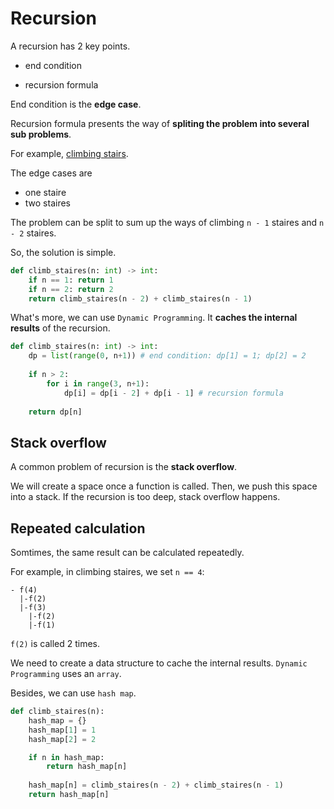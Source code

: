 # Recursion

A recursion has 2 key points.

- end condition

- recursion formula

End condition is the **edge case**.

Recursion formula presents the way of **spliting the problem into several sub problems**.

For example, [climbing stairs](https://leetcode.com/problems/climbing-stairs/). 

The edge cases are

- one staire
- two staires

The problem can be split to sum up the ways of climbing `n - 1` staires and `n - 2` staires.

So, the solution is simple.

```python
def climb_staires(n: int) -> int:
    if n == 1: return 1
    if n == 2: return 2
    return climb_staires(n - 2) + climb_staires(n - 1)
```

What's more, we can use `Dynamic Programming`. It **caches the internal results** of the recursion.

```python
def climb_staires(n: int) -> int:
    dp = list(range(0, n+1)) # end condition: dp[1] = 1; dp[2] = 2
    
    if n > 2:
        for i in range(3, n+1):
            dp[i] = dp[i - 2] + dp[i - 1] # recursion formula
    
    return dp[n]
```

## Stack overflow

A common problem of recursion is the **stack overflow**. 

We will create a space once a function is called. Then, we push this space into a stack. If the recursion is too deep, stack overflow happens.

## Repeated calculation

Somtimes, the same result can be calculated repeatedly.

For example, in climbing staires, we set `n == 4`:

```
- f(4)
  |-f(2)
  |-f(3)
    |-f(2)
    |-f(1)
```
`f(2)` is called 2 times.

We need to create a data structure to cache the internal results. `Dynamic Programming` uses an `array`.

Besides, we can use `hash map`.

```python
def climb_staires(n):
    hash_map = {}
    hash_map[1] = 1
    hash_map[2] = 2

    if n in hash_map:
        return hash_map[n]
    
    hash_map[n] = climb_staires(n - 2) + climb_staires(n - 1) 
    return hash_map[n]
```

